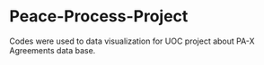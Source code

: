 # Peace-Process-Project
Codes were used to data visualization for UOC project about PA-X Agreements data base.
